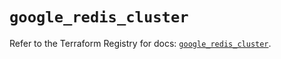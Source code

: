 # `google_redis_cluster`

Refer to the Terraform Registry for docs: [`google_redis_cluster`](https://registry.terraform.io/providers/hashicorp/google-beta/6.1.0/docs/resources/google_redis_cluster).
